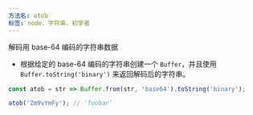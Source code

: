 ```yaml
---
方法名: atob
标签: node，字符串，初学者
---
```


解码用 base-64 编码的字符串数据

- 根据给定的 base-64 编码的字符串创建一个 `Buffer`，并且使用 `Buffer.toString('binary')` 来返回解码后的字符串。

```js
const atob = str => Buffer.from(str, 'base64').toString('binary');
```

```js
atob('Zm9vYmFy'); // 'foobar'
```
